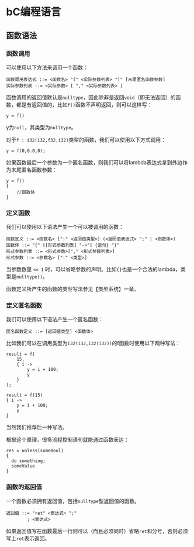 # bC编程语言

## 函数语法

### 函数调用

可以使用以下方法来调用一个函数：

```bnf
函数调用表达式 ::= <函数名> "(" <实际参数列表> ")" [末尾匿名函数参数]
实际参数列表 ::= <实际参数> [ "," <实际参数列表> ]
```

函数调用的返回值默认是`nulltype`，因此除非是返回`void`（即无法返回）的函数，都是有返回值的，比如`f()`函数不声明返回，则可以这样写：

```cb
y = f()
```

y为`null`，其类型为`nulltype`。

对于`f : i32(i32,f32,i32)`类型的函数，我们可以使用以下方式调用：

```cb
y = f(0,0.0,0);
```

如果函数最后一个参数为一个匿名函数，则我们可以将lambda表达式拿到外边作为末尾匿名函数参数：

```cb
y = f()
{
    //函数体
}
```

### 定义函数
我们可以使用以下语法产生一个可以被调用的函数：

```bnf
函数定义 ::= <函数名> [":" <返回值类型>] (<返回值表达式> ";" | <函数体>)
函数体 ::= "{" [[形式参数列表] "->"] {语句} "}"
形式参数列表 ::= <形式参数>["," <形式参数列表>]
形式参数 ::= <参数名> [":" <类型>]
```

当参数数量 `<= 1` 时，可以省略参数的声明。比如`{}`也是一个合法的lambda，类型是`nulltype()`。

函数定义所产生的函数的类型写法参见【类型系统】一章。

### 定义匿名函数

我们可以使用以下语法产生一个匿名函数：

```bnf
匿名函数定义 ::= [返回值类型] <函数体>
```

比如我们可以在调用类型为`i32(i32,i32(i32))`的f函数时使用以下两种写法：

```cb
result = f(
    15,
    { i ->
        y = i + 100;
        y
    }
);
```

```cb
result = f(15)
{ i ->
    y = i + 100;
    y
}
```

当然我们推荐后一种写法。

根据这个原理，很多流程控制语句就能通过函数表达：

```cb
res = unless(someBool)
{
  do something;
  someValue
}
```

### 函数的返回值

一个函数必须拥有返回值，包括`nulltype`型返回值的函数。

```bnf
返回值 ::= "ret" <表达式> ";"
        ; <表达式>
```

如果返回值写在函数最后一行则可以（而且必须同时）省略`ret`和分号，否则必须写上`ret`表示返回。
